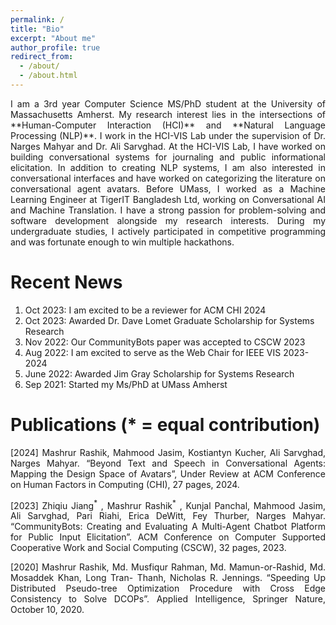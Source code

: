 ```yaml
---
permalink: /
title: "Bio"
excerpt: "About me"
author_profile: true
redirect_from: 
  - /about/
  - /about.html
---
```

<p align="justify"> 
I am a 3rd year Computer Science MS/PhD student at the University of Massachusetts Amherst. My research interest lies in the intersections of **Human-Computer Interaction (HCI)** and **Natural Language Processing (NLP)**. I work in the HCI-VIS Lab under the supervision of Dr. Narges Mahyar and Dr. Ali Sarvghad. At the HCI-VIS Lab, I have worked on building conversational systems for journaling and public informational elicitation. In addition to creating NLP systems, I am also interested in conversational interfaces and have worked on categorizing the literature on conversational agent avatars. Before UMass, I worked as a Machine Learning Engineer at TigerIT Bangladesh Ltd, working on Conversational AI and Machine Translation. I have a strong passion for problem-solving and software development alongside my research interests. During my undergraduate studies, I actively participated in competitive programming and was fortunate enough to win multiple hackathons.
</p>


Recent News
======
1. Oct 2023: I am excited to be a reviewer for ACM CHI 2024
2. Oct 2023: Awarded Dr. Dave Lomet Graduate Scholarship for Systems Research
3. Nov 2022: Our CommunityBots paper was accepted to CSCW 2023
4. Aug 2022: I am excited to serve as the Web Chair for IEEE VIS 2023-2024
5. June 2022: Awarded Jim Gray Scholarship for Systems Research
6. Sep 2021: Started my Ms/PhD at UMass Amherst



Publications (\* = equal contribution)
======
<p align="justify">[2024] Mashrur Rashik, Mahmood Jasim, Kostiantyn Kucher, Ali Sarvghad, Narges Mahyar. “Beyond Text and Speech in Conversational Agents: Mapping the Design Space of Avatars”, Under Review at ACM Conference on Human Factors in Computing (CHI), 27 pages, 2024.</p>

<p align="justify">[2023] Zhiqiu Jiang<sup>*</sup> , Mashrur Rashik<sup>*</sup> , Kunjal Panchal, Mahmood Jasim, Ali Sarvghad, Pari Riahi, Erica DeWitt, Fey Thurber, Narges Mahyar. “CommunityBots: Creating and Evaluating A Multi-Agent Chatbot Platform for Public Input Elicitation”. ACM Conference on Computer Supported Cooperative Work and Social Computing (CSCW), 32 pages, 2023.</p>

<p align="justify">[2020] Mashrur Rashik, Md. Musfiqur Rahman, Md. Mamun-or-Rashid, Md. Mosaddek Khan, Long Tran- Thanh, Nicholas R. Jennings. “Speeding Up Distributed Pseudo-tree Optimization Procedure with Cross Edge Consistency to Solve DCOPs”. Applied Intelligence, Springer Nature, October 10, 2020.</p>